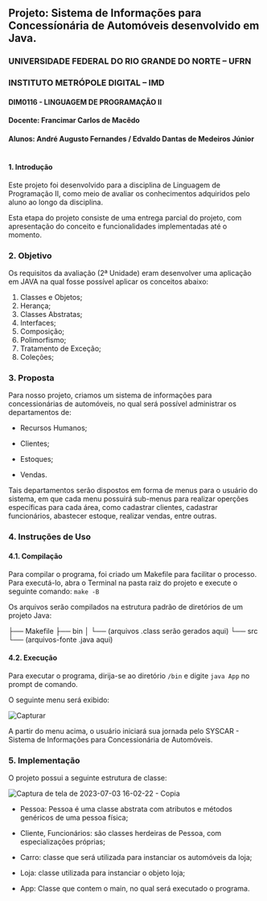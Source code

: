 ## Projeto: Sistema de Informações para Concessíonária de Automóveis desenvolvido em Java.

### UNIVERSIDADE FEDERAL DO RIO GRANDE DO NORTE – UFRN

### INSTITUTO METRÓPOLE DIGITAL – IMD

#### DIM0116 - LINGUAGEM DE PROGRAMAÇÃO II

#### Docente: Francimar Carlos de Macêdo

#### Alunos: André Augusto Fernandes / Edvaldo Dantas de Medeiros Júnior

#

#### 1. Introdução

Este projeto foi desenvolvido para a disciplina de Linguagem de Programação II, como meio de avaliar os conhecimentos adquiridos pelo aluno ao longo da disciplina.

Esta etapa do projeto consiste de uma entrega parcial do projeto, com apresentação do conceito e funcionalidades implementadas até o momento.

### 2. Objetivo

Os requisitos da avaliação (2ª Unidade) eram desenvolver uma aplicação em JAVA na qual fosse possível aplicar os conceitos abaixo:

1. Classes e Objetos;
2. Herança;
3. Classes Abstratas;
4. Interfaces;
5. Composição;
6. Polimorfismo;
7. Tratamento de Exceção;
8. Coleções;

### 3. Proposta

Para nosso projeto, criamos um sistema de informações para concessionárias de automóveis, no qual será possível administrar os departamentos de:

* Recursos Humanos;
  
* Clientes;
  
* Estoques;
  
* Vendas.
  

Tais departamentos serão dispostos em forma de menus para o usuário do sistema, em que cada menu possuirá sub-menus para realizar operções específicas para cada área, como cadastrar clientes, cadastrar funcionários, abastecer estoque, realizar vendas, entre outras.

### 4. Instruções de Uso

#### 4.1. Compilação

Para compilar o programa, foi criado um Makefile para facilitar o processo. Para executá-lo, abra o Terminal na pasta raiz do projeto e execute o seguinte comando: `make -B`

Os arquivos serão compilados na estrutura padrão de diretórios de um projeto Java:

├── Makefile
├── bin
│   └── (arquivos .class serão gerados aqui)
└── src
    └── (arquivos-fonte .java aqui)

#### 4.2. Execução

Para executar o programa, dirija-se ao diretório `/bin` e digite `java App` no prompt de comando.

O seguinte menu será exibido:

![Capturar](https://github.com/andrefernandeslp1/LP2-Trabalho-U3/assets/92834067/fc40627f-4846-4a50-8765-e603ba0655e2)


A partir do menu acima, o usuário iniciará sua jornada pelo SYSCAR - Sistema de Informações para Concessionária de Automóveis.

### 5. Implementação

O projeto possui a seguinte estrutura de classe:

![Captura de tela de 2023-07-03 16-02-22 - Copia](https://github.com/andrefernandeslp1/LP2-Trabalho-U3/assets/92834067/1d5ef57b-e184-48d9-88a6-dcf9f1c09756)


* Pessoa: Pessoa é uma classe abstrata com atributos e métodos genéricos de uma pessoa física;
  
* Cliente, Funcionários: são classes herdeiras de Pessoa, com especializações próprias;
  
* Carro: classe que será utilizada para instanciar os automóveis da loja;
  
* Loja: classe utilizada para instanciar o objeto loja;
  
* App: Classe que contem o main, no qual será executado o programa.
